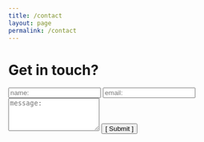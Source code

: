 ```yaml
---
title: /contact
layout: page
permalink: /contact
---
```


# Get in touch?
<!-- Drop me an e-mail at <a href="mailto:mroda@marcoroda.com?Subject=Hi" target="_top">mroda@marcoroda.com</a>. -->

<form action="mailto:mroda@marcoroda.com" method="post" enctype="text/plain">
  <input type="text" id="name" name="name" placeholder="name:" autocomplete="off">
  <input type="text" id="email" name="email" placeholder="email:" autocomplete="off">
  <textarea rows="4" id="message" name="message" placeholder="message:" autocomplete="off"></textarea>
  <input type="submit" value="[ Submit ]">
</form>
